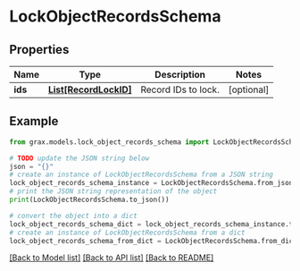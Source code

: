 # LockObjectRecordsSchema


## Properties

Name | Type | Description | Notes
------------ | ------------- | ------------- | -------------
**ids** | [**List[RecordLockID]**](RecordLockID.md) | Record IDs to lock. | [optional] 

## Example

```python
from grax.models.lock_object_records_schema import LockObjectRecordsSchema

# TODO update the JSON string below
json = "{}"
# create an instance of LockObjectRecordsSchema from a JSON string
lock_object_records_schema_instance = LockObjectRecordsSchema.from_json(json)
# print the JSON string representation of the object
print(LockObjectRecordsSchema.to_json())

# convert the object into a dict
lock_object_records_schema_dict = lock_object_records_schema_instance.to_dict()
# create an instance of LockObjectRecordsSchema from a dict
lock_object_records_schema_from_dict = LockObjectRecordsSchema.from_dict(lock_object_records_schema_dict)
```
[[Back to Model list]](../README.md#documentation-for-models) [[Back to API list]](../README.md#documentation-for-api-endpoints) [[Back to README]](../README.md)


